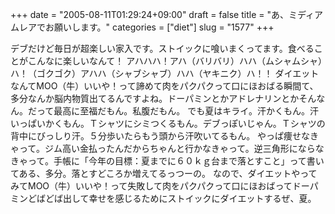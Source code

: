 +++
date = "2005-08-11T01:29:24+09:00"
draft = false
title = "あ、ミディアムレアでお願いします。"
categories = ["diet"]
slug = "1577"
+++

デブだけど毎日が超楽しい家入です。ストイックに喰いまくってます。食べることがこんなに楽しいなんて！
アハハハ！アハ（バリバリ）ハハ（ムシャムシャ）ハ！（ゴクゴク）アハハ（シャブシャブ）ハハ（ヤキニク）ハ！！
ダイエットなんてMOO（牛）いいや！って諦めて肉をパクパクって口にほおばる瞬間て、多分なんか脳内物質出てるんですよね。ドーパミンとかアドレナリンとかそんなん。だって最高に至福だもん。私腹だもん。
でも夏はキライ。汗かくもん。汗いっぱいかくもん。Ｔシャツにシミつくるもん。デブっぽいじゃん。Ｔシャツの背中にびっしり汗。５分歩いたらもう頭から汗吹いてるもん。
やっぱ痩せなきゃって。ジム高い金払ったんだからちゃんと行かなきゃって。逆三角形にならなきゃって。手帳に「今年の目標：夏までに６０ｋｇ台まで落とすこと」って書いてある、多分。落とすどころか増えてるっつーの。
なので、ダイエットやってみてMOO（牛）いいや！って失敗して肉をパクパクって口にほおばってドーパミンどばどば出して幸せを感じるためにストイックにダイエットするぜ、夏。
